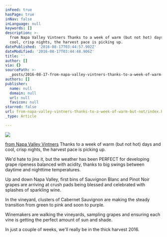 ```yaml
---
inFeed: true
hasPage: true
inNav: false
inLanguage: null
keywords: []
description: >-
  from Napa Valley Vintners Thanks to a week of warm (but not hot) days and
  cool, crisp nights, the harvest pace is picking up.
datePublished: '2016-08-17T03:44:57.902Z'
dateModified: '2016-08-17T03:44:48.906Z'
title: ''
author: []
via: {}
sourcePath: >-
  _posts/2016-08-17-from-napa-valley-vintners-thanks-to-a-week-of-warm-but-not.md
authors: []
publisher:
  name: null
  domain: null
  url: null
  favicon: null
starred: false
url: from-napa-valley-vintners-thanks-to-a-week-of-warm-but-not/index.html
_type: Article

---
```

![](https://the-grid-user-content.s3-us-west-2.amazonaws.com/c66e7962-af74-4128-8a30-174670bb0588.jpg)

[from Napa Valley Vintners][0] Thanks to a week of warm (but not hot) days and cool, crisp nights, the harvest pace is picking up.

We'd hate to jinx it, but the weather has been PERFECT for developing grape ripeness balanced with acidity, thanks to big swings between daytime and nighttime temperatures.

Up and down Napa Valley, first bins of Sauvignon Blanc and Pinot Noir grapes are arriving at crush pads being blessed and celebrated with splashes of sparkling wine.

In the vineyard, clusters of Cabernet Sauvignon are making the steady transition from green to pink and soon to purple.

Winemakers are walking the vineyards, sampling grapes and ensuring each vine is getting the perfect amount of sun and shade.

In just a couple of weeks, we'll really be in the thick harvest 2016\.

[0]: https://napavintners.com/harvest2016/